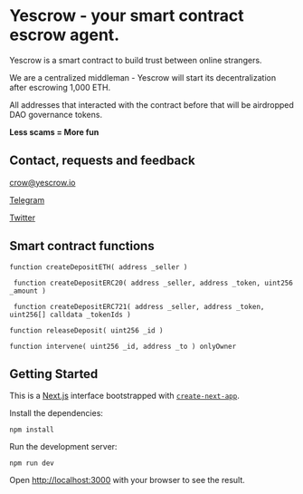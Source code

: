 # Yescrow - your smart contract escrow agent. 

Yescrow is a smart contract to build trust between online strangers. 

We are a centralized middleman - Yescrow will start its decentralization after escrowing 1,000 ETH.

All addresses that interacted with the contract before that will be airdropped DAO governance tokens.

**Less scams = More fun**

## Contact, requests and feedback

crow@yescrow.io

<a href="t.me/sunsakis">Telegram</a>

<a href="twitter.com/yescrowio">Twitter</a>

## Smart contract functions

```
function createDepositETH( address _seller )
```
```
 function createDepositERC20( address _seller, address _token, uint256 _amount )
```
```
 function createDepositERC721( address _seller, address _token, uint256[] calldata _tokenIds )
```
```
function releaseDeposit( uint256 _id )
```
```
function intervene( uint256 _id, address _to ) onlyOwner
```

## Getting Started

This is a [Next.js](https://nextjs.org/) interface bootstrapped with [`create-next-app`](https://github.com/vercel/next.js/tree/canary/packages/create-next-app).

Install the dependencies:

```
npm install
```

Run the development server:

```
npm run dev
```

Open [http://localhost:3000](http://localhost:3000) with your browser to see the result.

